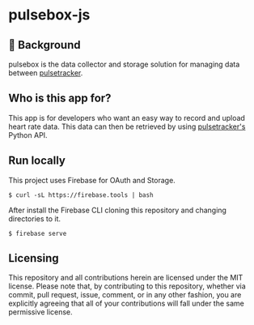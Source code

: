# pulsebox-js

## 💭 Background
pulsebox is the data collector and storage solution for managing data between [pulsetracker](https://github.com/akilhylton/pulsetracker). 

## Who is this app for?
This app is for developers who want an easy way to record and upload heart rate
data. This data can then be retrieved by using [pulsetracker's](https://github.com/akilhylton/pulsetracker) Python API.

## Run locally
This project uses Firebase for OAuth and Storage.
```
$ curl -sL https://firebase.tools | bash
```
After install the Firebase CLI cloning this repository 
and changing directories to it.
```
$ firebase serve 
```
## Licensing
This repository and all contributions herein are licensed under the MIT license. Please note that, by contributing to this repository, whether via commit, pull request, issue, comment, or in any other fashion, you are explicitly agreeing that all of your contributions will fall under the same permissive license.

